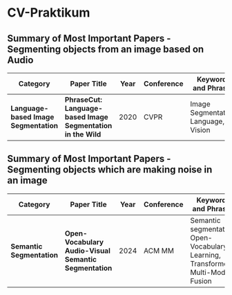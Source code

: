 # CV-Praktikum

## Summary of Most Important Papers - Segmenting objects from an image based on Audio

| Category | Paper Title | Year | Conference | Keywords and Phrases | Links |
|----------|-------------|------|------------|----------------------|------|
| **Language-based Image Segmentation** | **PhraseCut: Language-based Image Segmentation in the Wild** | 2020 | CVPR | Image Segmentation, Language, Vision | [Paper](https://ieeexplore.ieee.org/document/9157191), [Code]() |




## Summary of Most Important Papers - Segmenting objects which are making noise in an image

| Category | Paper Title | Year | Conference | Keywords and Phrases | Links |
|----------|-------------|------|------------|----------------------|------|
| **Semantic Segmentation** | **Open-Vocabulary Audio-Visual Semantic Segmentation** | 2024 | ACM MM | Semantic segmentation, Open-Vocabulary Learning, Transformer, Multi-Modal Fusion | [Paper](http://arxiv.org/pdf/2407.21721), [Code](https://github.com/ruohaoguo/ovavss) |
